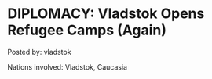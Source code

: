 # DIPLOMACY: Vladstok Opens Refugee Camps (Again)

Posted by: vladstok

Nations involved: Vladstok, Caucasia

